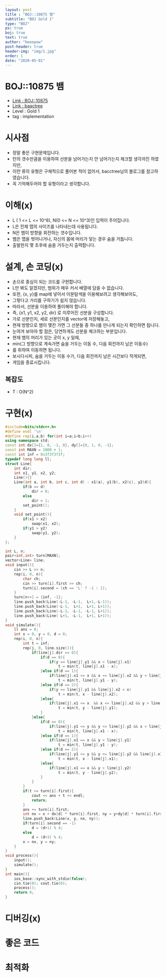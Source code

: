 ```yaml
---
layout: post
title : "BOJ::10875 뱀"
subtitle: "BOJ Gold 1"
type: "BOJ"
ps: true
boj: true
text: true
author: "beenpow"
post-header: true
header-img: "img/1.jpg"
order: 1
date: "2020-05-01"
---
```

# BOJ::10875 뱀
- [Link : BOJ::10875](https://www.acmicpc.net/problem/10875)
- [Link : baactree](https://baactree.tistory.com/11)
- Level : Gold 1
- tag : implementation

# 시사점
- 정말 좋은 구현문제입니다.
- 턴의 갯수만큼을 이용하여 선분을 넘어가는지 안 넘어가는지 체크할 생각까진 하였지만,
- 이런 류의 유형은 구체적으로 풀어본 적이 없어서, bacctree님의 블로그를 참고하였습니다.
- 꼭 기억해두어야 할 유형이라고 생각합니다.

# 이해(x)
- L ( 1 <= L <= 10^8), N(0 <= N <= 10^3)인 입력이 주어집니다.
- L은 전체 맵의 사이즈를 나타내는데 사용됩니다.
- N은 뱀이 방향을 회전하는 갯수입니다.
- 뱀은 맵을 벗어나거나, 자신의 몸에 머리가 닿는 경우 숨을 거둡니다.
- 출발한지 몇 초후에 숨을 거두는지 출력합니다.

# 설계, 손 코딩(x)
- 손으로 중심이 되는 코드를 구현합니다.
- L만 봐도 알겠지만, 범위가 매우 커서 배열에 담을 수 없습니다.
- 또한, {x, y}를 map에 넣어서 이분탐색을 이용해보려고 생각해보아도,
- 그렇다고 거리를 구하기가 쉽지 않습니다.
- 따라서, 선분을 이용하여 풀이해야 합니다.
- 즉, {x1, y1, x2, y2, dir} 로 이루어진 선분을 구성합니다.
- 가로 선분인지, 세로 선분인지를 vector에 저장해놓고,
- 현재 방향으로 뱀이 몇칸 가면 그 선분들 중 하나를 만나게 되는지 확인하면 됩니다.
- 눈여겨 보아야 할 점은, 당연하게도 선분을 체크하는 부분입니다.
- 현재 뱀의 머리가 있는 곳이 x, y 일때,
- min(그 방향으로 계속가면 숨을 거두는 이동 수, 다음 회전까지 남은 이동수)
- 를 취하여 이동하면 됩니다.
- 보시다시피, 숨을 거두는 이동 수가, 다음 회전까지 남은 시간보다 작게되면,
- 게임을 종료시킵니다.

## 복잡도
- T : O(N^2)

# 구현(x)

```cpp
#include<bits/stdc++.h>
#define endl '\n'
#define rep(i,a,b) for(int i=a;i<b;i++)
using namespace std;
const int dx[]={1, 0, -1, 0}, dy[]={0, 1, 0, -1};
const int MAXN = 1000 + 1;
const int inf = 0x3f3f3f3f;
typedef long long ll;
struct Line{
    int dir;
    int x1, y1, x2, y2;
    Line(){}
    Line(int a, int b, int c, int d) : x1(a), y1(b), x2(c), y2(d){
        if(b == d)
            dir = 0;
        else
            dir = 1;
        set_point();
    }
    void set_point(){
        if(x1 > x2)
            swap(x1, x2);
        if(y1 > y2)
            swap(y1, y2);
    }
};

int L, n;
pair<int,int> turn[MAXN];
vector<Line> line;
void input(){
    cin >> L >> n;
    rep(i, 0, n){
        char ch;
        cin >> turn[i].first >> ch;
        turn[i].second = (ch == 'L' ? -1 : 1);
    }
    turn[n++] = {inf, -1};
    line.push_back(Line(-L-1, -L-1,  L+1,-L-1));
    line.push_back(Line(-L-1,  L+1,  L+1, L+1));
    line.push_back(Line(-L-1, -L-1, -L-1, L+1));
    line.push_back(Line( L+1, -L-1,  L+1, L+1));
}
void simulate(){
    ll ans = 0;
    int x = 0, y = 0, d = 0;
    rep(i, 0, n){
        int t = inf;
        rep(j, 0, line.size()){
            if(line[j].dir == 0){
                if(d == 0){
                    if(y == line[j].y1 && x < line[j].x1)
                        t = min(t, line[j].x1 - x);
                }else if(d == 1){
                    if(line[j].x1 <= x && x <= line[j].x2 && y < line[j].y1)
                        t = min(t, line[j].y1 - y);
                }else if(d == 2){
                    if(y == line[j].y1 && line[j].x2 < x)
                        t = min(t, x - line[j].x2);
                }else{
                    if(line[j].x1 <= x  && x <= line[j].x2 && y > line[j].y1)
                        t = min(t, y - line[j].y1);
                }
            }else{
                if(d == 0){
                    if(line[j].y1 <= y && y <= line[j].y2 && x < line[j].x1)
                        t = min(t, line[j].x1 - x);
                }else if(d == 1){
                    if(line[j].x1 == x && y < line[j].y1)
                        t = min(t, line[j].y1 - y);
                }else if(d == 2){
                    if(line[j].y1 <= y && y <= line[j].y2 && line[j].x1 < x)
                        t = min(t, x - line[j].x1);
                }else{
                    if(line[j].x1 == x && y > line[j].y2)
                        t = min(t, y - line[j].y2);
                }
            }
        }
        if(t <= turn[i].first){
            cout << ans + t << endl;
            return;
        }
        ans += turn[i].first;
        int nx = x + dx[d] * turn[i].first, ny = y+dy[d] * turn[i].first;
        line.push_back(Line(x, y, nx, ny));
        if(turn[i].second == -1)
            d = (d+1) % 4;
        else
            d = (d+3) % 4;
        x = nx, y = ny;
    }
}
void process(){
    input();
    simulate();
}
int main(){
    ios_base::sync_with_stdio(false);
    cin.tie(0); cout.tie(0);
    process();
    return 0;
}
```

# 디버깅(x)

# 좋은 코드

# 최적화
